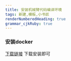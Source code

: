 ```yaml
---
title: 安装机械臂代码编译环境
tags: 新建,模板,小书匠
renderNumberedHeading: true
grammar_cjkRuby: true
---
```


### 安装docker
[下载链接](https://desktop.docker.com/win/main/amd64/Docker%20Desktop%20Installer.exe?utm_source=docker&amp;utm_medium=webreferral&amp;utm_campaign=dd-smartbutton&amp;utm_location=module)
下载安装即可

